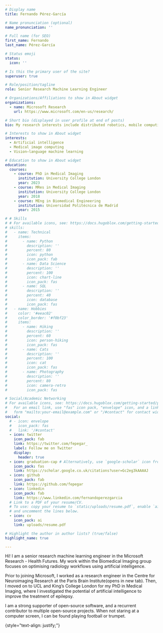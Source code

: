 ```yaml
---
# Display name
title: Fernando Pérez-García

# Name pronunciation (optional)
name_pronunciation: ''

# Full name (for SEO)
first_name: Fernando
last_name: Pérez-García

# Status emoji
status:
  icon: ''

# Is this the primary user of the site?
superuser: true

# Role/position/tagline
role: Senior Research Machine Learning Engineer

# Organizations/Affiliations to show in About widget
organizations:
  - name: Microsoft Research
    url: https://www.microsoft.com/en-us/research/

# Short bio (displayed in user profile at end of posts)
bio: My research interests include distributed robotics, mobile computing and programmable matter.

# Interests to show in About widget
interests:
  - Artificial intelligence
  - Medical image computing
  - Vision–language machine learning

# Education to show in About widget
education:
  courses:
    - course: PhD in Medical Imaging
      institution: University College London
      year: 2023
    - course: MRes in Medical Imaging
      institution: University College London
      year: 2018
    - course: MEng in Biomedical Engineering
      institution: Universidad Politécnica de Madrid
      year: 2015

# # Skills
# # For available icons, see: https://docs.hugoblox.com/getting-started/page-builder/#icons
# skills:
#   - name: Technical
#     items:
#       - name: Python
#         description: ''
#         percent: 80
#         icon: python
#         icon_pack: fab
#       - name: Data Science
#         description: ''
#         percent: 100
#         icon: chart-line
#         icon_pack: fas
#       - name: SQL
#         description: ''
#         percent: 40
#         icon: database
#         icon_pack: fas
#   - name: Hobbies
#     color: '#eeac02'
#     color_border: '#f0bf23'
#     items:
#       - name: Hiking
#         description: ''
#         percent: 60
#         icon: person-hiking
#         icon_pack: fas
#       - name: Cats
#         description: ''
#         percent: 100
#         icon: cat
#         icon_pack: fas
#       - name: Photography
#         description: ''
#         percent: 80
#         icon: camera-retro
#         icon_pack: fas

# Social/Academic Networking
# For available icons, see: https://docs.hugoblox.com/getting-started/page-builder/#icons
#   For an email link, use "fas" icon pack, "envelope" icon, and a link in the
#   form "mailto:your-email@example.com" or "/#contact" for contact widget.
social:
  # - icon: envelope
  #   icon_pack: fas
  #   link: '/#contact'
  - icon: twitter
    icon_pack: fab
    link: https://twitter.com/fepegar_
    label: Follow me on Twitter
    display:
      header: true
  - icon: graduation-cap # Alternatively, use `google-scholar` icon from `ai` icon pack
    icon_pack: fas
    link: https://scholar.google.co.uk/citations?user=Gc2eg3kAAAAJ
  - icon: github
    icon_pack: fab
    link: https://github.com/fepegar
  - icon: linkedin
    icon_pack: fab
    link: https://www.linkedin.com/fernandoperezgarcia
  # Link to a PDF of your resume/CV.
  # To use: copy your resume to `static/uploads/resume.pdf`, enable `ai` icons in `params.yaml`,
  # and uncomment the lines below.
  - icon: cv
    icon_pack: ai
    link: uploads/resume.pdf

# Highlight the author in author lists? (true/false)
highlight_name: true

---
```


Hi! I am a senior research machine learning engineer in the Microsoft Research - Health Futures. My work within the Biomedical Imaging group focuses on optimising radiology workflows using artificial intelligence.

Prior to joining Microsoft, I worked as a research engineer in the Centre for Neuroimaging Research at the Paris Brain Institute(opens in new tab). Then, I moved on to UCL and King’s College London for my PhD in Medical Imaging, where I investigated the potential of artificial intelligence to improve the treatment of epilepsy.

I am a strong supporter of open-source software, and a recurrent contributor to multiple open-source projects. When not staring at a computer screen, I can be found playing football or trumpet.

{style="text-align: justify;"}
